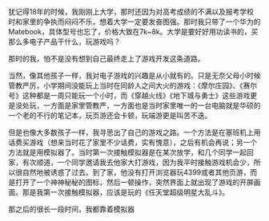 犹记得18年的时候，我刚刚上大学，那时还因为对高考成绩的不满以及报考学校时和家里的争执而闷闷不乐，想着大学一定要发奋图强。那时我只带了一个华为的Matebook，具体型号也忘了，价格大致在7k~8k。大学是要好好用功读书的，买那么多电子产品干什么，玩游戏吗？

那时的我，怕不是没有想到自己最终走上了游戏开发这条道路。

当然，像其他孩子一样，我对电子游戏的兴趣是从小就有的。只是无奈父母小时候管教严厉，小学期间没能玩上当时在同龄人之间大火的游戏：《摩尔庄园》、《赛尔号》这种都是一周只能玩一个小时，而《穿越火线》《地下城与勇士》这些游戏更是没处玩，一方面是家里管教严，一方面也是当时家里唯一的一台电脑就是华硕的一个老的不行的笔记本，玩页游还会卡顿，玩端游更是叫苦不迭。

但是也像大多数孩子一样，我寻思出了自己的游戏之路。一个方法是在塞班机上用话费买游戏（想来当时花了家里不少话费，实有愧意），之后有机会再说；另一个方法就是用模拟器了。当时第一次接触模拟器是在某次放学，和几个同学一起回家，有次顺道，一个同学邀请我去他家大打游戏，因为我平时接触游戏机会少，所以很自然地被诱惑了过去。到了家，他没有打开浏览器玩4399或者其他页游，而是打开了一个神神秘秘的图标，然后一顿操作，突然界面上就出现了游戏的开屏画面。那是我第一次接触模拟器，应该是玩的《任天堂超级明星大乱斗》。

那之后的很长一段时间，我都靠着模拟器